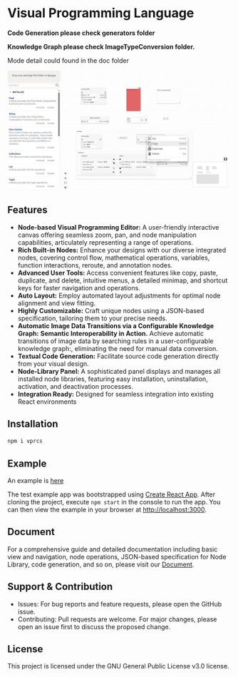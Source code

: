 # Visual Programming Language

**Code Generation please check generators folder**

**Knowledge Graph please check ImageTypeConversion folder.**

Mode detail could found in the doc folder


![image-20230823172210509](./doc/screenshots/VPRCS.jpg)

## Features

* **Node-based Visual Programming Editor:** A user-friendly interactive canvas offering seamless zoom, pan, and node manipulation capabilities, articulately representing a range of operations.
* **Rich Built-in Nodes:** Enhance your designs with our diverse integrated nodes, covering control flow, mathematical operations, variables, function interactions, reroute, and annotation nodes.
* **Advanced User Tools:** Access convenient features like copy, paste, duplicate, and delete, intuitive menus, a detailed minimap, and shortcut keys for faster navigation and operations.
* **Auto Layout:** Employ automated layout adjustments for optimal node alignment and view fitting.
* **Highly Customizable:** Craft unique nodes using a JSON-based specification, tailoring them to your precise needs.
* **Automatic Image Data Transitions via a Configurable Knowledge Graph:** **Semantic Interoperability in Action.** Achieve automatic transitions of image data by searching rules in a user-configurable knowledge graph:, eliminating the need for manual data conversion.
* **Textual Code Generation:** Facilitate source code generation directly from your visual design.
* **Node-Library Panel:** A sophisticated panel displays and manages all installed node libraries, featuring easy installation, uninstallation, activation, and deactivation processes.
* **Integration Ready:** Designed for seamless integration into existing React environments

## Installation

```python
npm i vprcs
```

## Example

An example is [here](https://github.com/Max-ChenFei/Visual-Programming-React-Component-Suite/blob/main/src/index.tsx)

The test example app was bootstrapped using [Create React App](https://github.com/facebook/create-react-app). After cloning the project, execute `npm start` in the console to run the app. You can then view the example in your browser at [http://localhost:3000](http://localhost:3000/).

## Document

For a comprehensive guide and detailed documentation including basic view and navigation, node operations, JSON-based specification for Node Library, code generation, and so on, please visit our [Document](./doc/Document.md).

## Support & Contribution

- Issues: For bug reports and feature requests, please open the GitHub issue.
- Contributing: Pull requests are welcome. For major changes, please open an issue first to discuss the proposed change.

## License

This project is licensed under the GNU General Public License v3.0 license.
